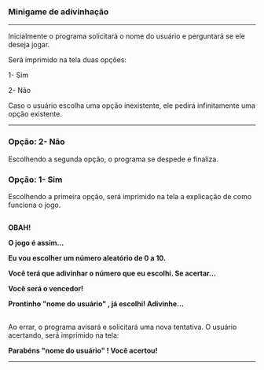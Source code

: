 ### Minigame de adivinhação 

***

Inicialmente o programa solicitará o nome do usuário e perguntará se ele deseja jogar.

Será imprimido na tela duas opções:

1- Sim

2- Não

Caso o usuário escolha uma opção inexistente, ele pedirá infinitamente uma opção existente.

***

### Opção: 2- Não

Escolhendo a segunda opção, o programa se despede e finaliza.



### Opção: 1- Sim

Escolhendo a primeira opção, será imprimido na tela a explicação de como funciona o jogo.

##

**OBAH!**

**O jogo é assim...**

**Eu vou escolher um número aleatório de 0 a 10.**

**Você terá que adivinhar o número que eu escolhi. Se acertar...**

**Você será o vencedor!**

**Prontinho "nome do usuário" , já escolhi! Adivinhe...**

##


Ao errar, o programa avisará e solicitará uma nova tentativa. O usuário acertando, será imprimido na tela:


**Parabéns "nome do usuário" ! Você acertou!**

***


